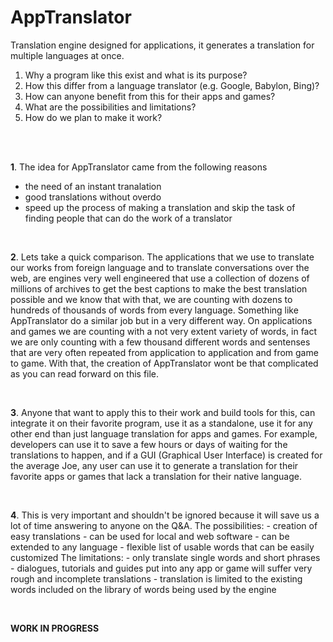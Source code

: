 # AppTranslator
Translation engine designed for applications, it generates a translation for multiple languages at once.

1. Why a program like this exist and what is its purpose?
2. How this differ from a language translator (e.g. Google, Babylon, Bing)?
3. How can anyone benefit from this for their apps and games?
4. What are the possibilities and limitations?
5. How do we plan to make it work?

<br> <br>

**1**. The idea for AppTranslator came from the following reasons
  - the need of an instant tranalation
  - good translations without overdo
  - speed up the process of making a translation and skip the task of finding people that can do the work of a translator

<br>

**2**. Lets take a quick comparison. The applications that we use to translate our works from foreign language and to translate conversations over the web, are engines very well engineered that use a collection of dozens of millions of archives to get the best captions to make the best translation possible and we know that with that, we are counting with dozens to hundreds of thousands of words from every language.
Something like AppTranslator do a similar job but in a very different way. On applications and games we are counting with a not very extent variety of words, in fact we are only counting with a few thousand different words and sentenses that are very often repeated from application to application and from game to game. With that, the creation of AppTranslator wont be that complicated as you can read forward on this file.

<br>

**3**. Anyone that want to apply this to their work and build tools for this, can integrate it on their favorite program, use it as a standalone, use it for any other end than just language translation for apps and games. For example, developers can use it to save a few hours or days of waiting for the translations to happen, and if a GUI (Graphical User Interface) is created for the average Joe, any user can use it to generate a translation for their favorite apps or games that lack a translation for their native language.

<br>

**4**. This is very important and shouldn't be ignored because it will save us a lot of time answering to anyone on the Q&A.
  The possibilities:
    - creation of easy translations
    - can be used for local and web software
    - can be extended to any language 
    - flexible list of usable words that can be easily customized
  The limitations:
    - only translate single words and short phrases
    - dialogues, tutorials and guides put into any app or game will suffer very rough and incomplete translations
    - translation is limited to the existing words included on the library of words being used by the engine

<br>

**WORK IN PROGRESS**
